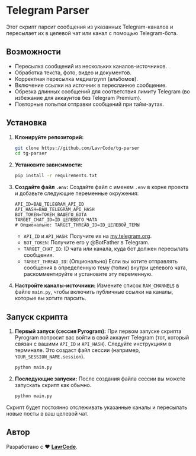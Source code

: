 # Telegram Parser

Этот скрипт парсит сообщения из указанных Telegram-каналов и пересылает их в целевой чат или канал с помощью Telegram-бота.

## Возможности

-   Пересылка сообщений из нескольких каналов-источников.
-   Обработка текста, фото, видео и документов.
-   Корректная пересылка медиагрупп (альбомов).
-   Включение ссылки на источник в пересланное сообщение.
-   Обрезка длинных сообщений для соответствия лимиту Telegram (во избежание для аккаунтов без Telegram Premium).
-   Повторные попытки отправки сообщений при тайм-аутах.

## Установка

1.  **Клонируйте репозиторий:**
    ```bash
    git clone https://github.com/LavrCode/tg-parser
    cd tg-parser
    ```

2.  **Установите зависимости:**
    ```bash
    pip install -r requirements.txt
    ```

3.  **Создайте файл `.env`:**
    Создайте файл с именем `.env` в корне проекта и добавьте следующие переменные окружения:

    ```dotenv
    API_ID=ВАШ_TELEGRAM_API_ID
    API_HASH=ВАШ_TELEGRAM_API_HASH
    BOT_TOKEN=ТОКЕН_ВАШЕГО_БОТА
    TARGET_CHAT_ID=ID_ЦЕЛЕВОГО_ЧАТА 
    # Опционально: TARGET_THREAD_ID=ID_ЦЕЛЕВОЙ_ТЕМЫ 
    ```

    -   `API_ID` и `API_HASH`: Получите их на [my.telegram.org](https://my.telegram.org/apps).
    -   `BOT_TOKEN`: Получите его у @BotFather в Telegram.
    -   `TARGET_CHAT_ID`: ID чата или канала, куда бот должен пересылать сообщения.
    -   `TARGET_THREAD_ID`: (Опционально) Если вы хотите отправлять сообщения в определенную тему (топик) внутри целевого чата, раскомментируйте и установите эту переменную.

4.  **Настройте каналы-источники:**
    Измените список `RAW_CHANNELS` в файле `main.py`, чтобы включить публичные ссылки на каналы, которые вы хотите парсить.

## Запуск скрипта

1.  **Первый запуск (сессия Pyrogram):**
    При первом запуске скрипта Pyrogram попросит вас войти в свой аккаунт Telegram (тот, который связан с вашими `API_ID` и `API_HASH`). Следуйте инструкциям в терминале. Это создаст файл сессии (например, `YOUR_SESSION_NAME.session`).
    ```bash
    python main.py
    ```

2.  **Последующие запуски:**
    После создания файла сессии вы можете запускать скрипт как обычно.
    ```bash
    python main.py
    ```

Скрипт будет постоянно отслеживать указанные каналы и пересылать новые посты в ваш целевой чат.

## Автор

Разработано с ❤️ **[LavrCode](https://lavrcode.t.me/)**.
